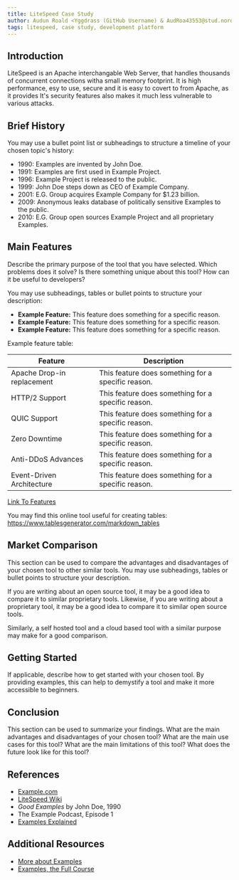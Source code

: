 ```yaml
---
title: LiteSpeed Case Study
author: Audun Roald <Yggdrass (GitHub Username) & AudRoa43553@stud.noroff.no (studentemail)>
tags: litespeed, case study, development platform
---
```


## Introduction

LiteSpeed is an Apache interchangable Web Server, that handles thousands of concurrent connections witha small memory footprint. It is high performance, esy to use, secure and it is easy to covert to from Apache, as it provides It's security features also makes it much less vulnerable to various attacks.

## Brief History

You may use a bullet point list or subheadings to structure a timeline of your chosen topic's history:
- 1990: Examples are invented by John Doe.
- 1991: Examples are first used in Example Project.
- 1996: Example Project is released to the public.
- 1999: John Doe steps down as CEO of Example Company.
- 2001: E.G. Group acquires Example Company for $1.23 billion.
- 2009: Anonymous leaks database of politically sensitive Examples to the public.
- 2010: E.G. Group open sources Example Project and all proprietary Examples.

## Main Features

Describe the primary purpose of the tool that you have selected. Which problems does it solve? Is there something unique about this tool? How can it be useful to developers?

You may use subheadings, tables or bullet points to structure your description:
- **Example Feature:** This feature does something for a specific reason.
- **Example Feature:** This feature does something for a specific reason.
- **Example Feature:** This feature does something for a specific reason.

Example feature table:

| Feature | Description |
| --- | --- |
| Apache Drop-in replacement | This feature does something for a specific reason. |
| HTTP/2 Support | This feature does something for a specific reason. |
| QUIC Support | This feature does something for a specific reason. |
| Zero Downtime | This feature does something for a specific reason. |
| Anti-DDoS Advances | This feature does something for a specific reason. |
| Event-Driven Architecture | This feature does something for a specific reason. |

 [Link To Features](https://www.litespeedtech.com/docs/webserver/introduction)

You may find this online tool useful for creating tables: https://www.tablesgenerator.com/markdown_tables

## Market Comparison

This section can be used to compare the advantages and disadvantages of your chosen tool to other similar tools. You may use subheadings, tables or bullet points to structure your description.

If you are writing about an open source tool, it may be a good idea to compare it to similar proprietary tools. Likewise, if you are writing about a proprietary tool, it may be a good idea to compare it to similar open source tools.

Similarly, a self hosted tool and a cloud based tool with a similar purpose may make for a good comparison.

## Getting Started

If applicable, describe how to get started with your chosen tool. By providing examples, this can help to demystify a tool and make it more accessible to beginners.

## Conclusion

This section can be used to summarize your findings. What are the main advantages and disadvantages of your chosen tool? What are the main use cases for this tool? What are the main limitations of this tool? What does the future look like for this tool?

## References

- [Example.com](https://example.com)
- [LiteSpeed Wiki](https://www.litespeedtech.com/support/wiki/doku.php)
- *Good Examples* by John Doe, 1990
- The Example Podcast, Episode 1
- [Examples Explained](https://youtu.be/dQw4w9WgXcQ)

## Additional Resources

- [More about Examples](https://example.com)
- [Examples, the Full Course](https://youtu.be/dQw4w9WgXcQ)
